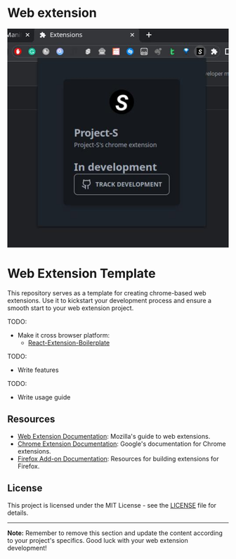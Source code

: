 # Web extension

![Web extension](https://raw.githubusercontent.com/Fractal-Tess/project-s/main/apps/chrome-extension/app.jpeg)

# Web Extension Template

This repository serves as a template for creating chrome-based web extensions. Use it to kickstart your development process and ensure a smooth start to your web extension project.

TODO:

- Make it cross browser platform:
  - [React-Extension-Boilerplate](https://github.com/WebExp0528/React-Extension-Boilerplate/tree/master)

TODO:

- Write features

TODO:

- Write usage guide

## Resources

- [Web Extension Documentation](https://developer.mozilla.org/en-US/docs/Mozilla/Add-ons/WebExtensions): Mozilla's guide to web extensions.
- [Chrome Extension Documentation](https://developer.chrome.com/docs/extensions/mv3/getstarted/): Google's documentation for Chrome extensions.
- [Firefox Add-on Documentation](https://extensionworkshop.com/documentation): Resources for building extensions for Firefox.

## License

This project is licensed under the MIT License - see the [LICENSE](LICENSE) file for details.

---

**Note:** Remember to remove this section and update the content according to your project's specifics. Good luck with your web extension development!
